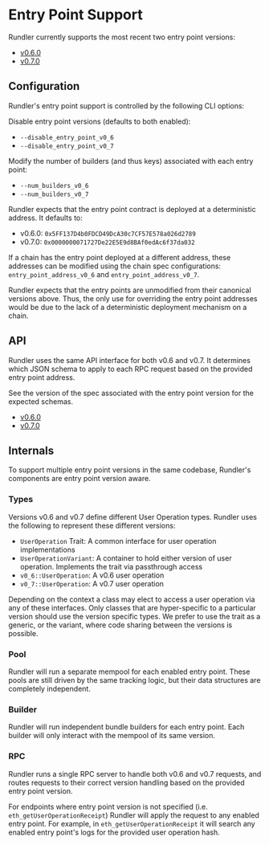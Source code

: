 # Entry Point Support

Rundler currently supports the most recent two entry point versions:

  * [v0.6.0](https://github.com/eth-infinitism/account-abstraction/tree/v0.6.0)
  * [v0.7.0](https://github.com/eth-infinitism/account-abstraction/tree/v0.7.0)

## Configuration

Rundler's entry point support is controlled by the following CLI options:

Disable entry point versions (defaults to both enabled):
- `--disable_entry_point_v0_6`
- `--disable_entry_point_v0_7`

Modify the number of builders (and thus keys) associated with each entry point:
- `--num_builders_v0_6`
- `--num_builders_v0_7`

Rundler expects that the entry point contract is deployed at a deterministic address. It defaults to:

- v0.6.0: `0x5FF137D4b0FDCD49DcA30c7CF57E578a026d2789`
- v0.7.0: `0x0000000071727De22E5E9d8BAf0edAc6f37da032`

If a chain has the entry point deployed at a different address, these addresses can be modified using the chain spec configurations: `entry_point_address_v0_6` and `entry_point_address_v0_7`.

Rundler expects that the entry points are unmodified from their canonical versions above. Thus, the only use for overriding the entry point addresses would be due to the lack of a deterministic deployment mechanism on a chain.

## API

Rundler uses the same API interface for both v0.6 and v0.7. It determines which JSON schema to apply to each RPC request based on the provided entry point address.

See the version of the spec associated with the entry point version for the expected schemas.

  * [v0.6.0](https://github.com/eth-infinitism/account-abstraction/blob/v0.6.0/eip/EIPS/eip-4337.md#rpc-methods-eth-namespace)
  * [v0.7.0](https://github.com/eth-infinitism/account-abstraction/blob/v0.7.0/erc/ERCS/erc-4337.md#rpc-methods-eth-namespace)

## Internals

To support multiple entry point versions in the same codebase, Rundler's components are entry point version aware. 

### Types

Versions v0.6 and v0.7 define different User Operation types. Rundler uses the following to represent these different versions:

* `UserOperation` Trait: A common interface for user operation implementations
* `UserOperationVariant`: A container to hold either version of user operation. Implements the trait via passthrough access
* `v0_6::UserOperation`: A v0.6 user operation
* `v0_7::UserOperation`: A v0.7 user operation

Depending on the context a class may elect to access a user operation via any of these interfaces. Only classes that are hyper-specific to a particular version should use the version specific types. We prefer to use the trait as a generic, or the variant, where code sharing between the versions is possible.

### Pool

Rundler will run a separate mempool for each enabled entry point. These pools are still driven by the same tracking logic, but their data structures are completely independent.

### Builder

Rundler will run independent bundle builders for each entry point. Each builder will only interact with the mempool of its same version.

### RPC

Rundler runs a single RPC server to handle both v0.6 and v0.7 requests, and routes requests to their correct version handling based on the provided entry point version.

For endpoints where entry point version is not specified (i.e. `eth_getUserOperationReceipt`) Rundler will apply the request to any enabled entry point. For example, in `eth_getUserOperationReceipt` it will search any enabled entry point's logs for the provided user operation hash.
